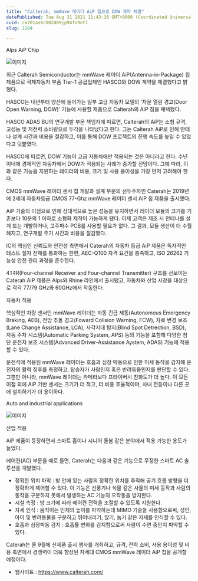 ```yaml
---
title: "Calterah, mmWave 레이더 AiP 칩으로 DOW 계약 체결"
datePublished: Tue Aug 31 2021 11:43:36 GMT+0000 (Coordinated Universal Time)
cuid: cm701askc002d09jp94fo9ntl
slug: 2284

---
```



Alps AiP Chip

![이미지](https://cdn.hashnode.com/res/hashnode/image/upload/v1739251266295/ac9c4cc8-1a0e-420f-9ffa-cc9a78bbb97a.jpeg)

최근 Calterah Semiconductor는 mmWave 레이더 AiP(Antenna-in-Package) 칩 제품으로 국제자동차 부품 Tier-1 공급업체인 HASCO와 DOW 계약을 체결했다고 밝혔다.

HASCO는 내년부터 양산에 들어가는 일부 고급 자동차 모델의 '차문 열림 경고(Door Open Warning, DOW)' 기능에 사용할 제품으로 Calterah의 AiP 침을 채택했다.

HASCO ADAS BU의 연구개발 부문 책임자에 따르면, Calterah의 AiP는 소형 규격, 고성능 및 저전력 소비량으로 두각을 나타냈다고 한다. 그는 Calterah AiP로 인해 안테나 설계 시간과 비용을 절감하고, 이를 통해 DOW 프로젝트의 진행 속도를 높일 수 있었다고 덧붙였다.

HASCO에 따르면, DOW 기능이 고급 자동차에만 적용되는 것은 아니라고 한다. 수년 이내에 경제적인 자동차에서 DOW가 적용되는 사례가 증가할 전망이다. 그에 따라, 이와 같은 기능을 지원하는 레이더의 비용, 크기 및 사용 용이성을 가장 먼저 고려해야 한다.

CMOS mmWave 레이더 센서 칩 개발과 설계 부문의 선두주자인 Caterah는 2019년에 2세대 자동차등급 CMOS 77-Ghz mmWave 레이더 센서 AiP 칩 제품을 출시했다.

AiP 기술의 이점으로 인해 상대적으로 높은 성능을 유지하면서 레이더 모듈의 크기를 기존보다 10분의 1 이하로 소형화 제작이 가능하게 됐다. 이제 고객은 제조 시 안테나를 설계 또는 개발하거나, 고주파수 PCB를 사용할 필요가 없다. 그 결과, 모듈 생산이 더 수월해지고, 연구개발 주기 시간과 비용을 절감했다.

IC의 핵심인 신뢰도와 안전성 측면에서 Caterah의 자동차 등급 AiP 제품은 독자적인 테스트 절차 전체를 통과하는 한편, AEC-Q100 자격 요건을 충족하고, ISO 26262 기능성 안전 관리 과정을 준수한다.

4T4R(Four-channel Receiver and Four-channel Transmitter) 구조를 선보이는 Caterah AiP 제품은 Alps와 Rhine 라인에서 출시됐고, 자동차와 산업 시장을 대상으로 각각 77/79 GHz와 60GHz에서 작동한다.

자동차 적용

핵심적인 차량 센서인 mmWave 레이더는 자동 긴급 제동(Autonomous Emergency Braking, AEB), 전방 추돌 경고(Foward Colision Warning, FCW), 차로 변경 보조(Lane Change Assistance, LCA), 사각지대 탐지(Blind Spot Detrection, BSD), 자동 주차 시스템(Automatic Parking System, APS) 등의 기능을 포함해 다양한 첨단 운전자 보조 시스템(Advanced Driver-Assistance Aystem, ADAS) 기능에 적용할 수 있다.

운전석에 적용된 mmWave 레이더는 호흡과 심장 박동으로 인한 미세 동작을 감지해 운전자의 활력 징후를 측정하고, 탑승자가 사람인지 혹은 반려동물인지를 판단할 수 있다. 그뿐만 아니라, mmWave 레이더는 카메라보다 프라이버시 친화도가 더 높다. 이 모든 이점 외에 AiP 기반 센서는 크기가 더 적고, 더 비용 효율적이며, 차내 전등이나 다른 곳에 설치하기가 더 용이하다.

Auto and industrial applications

![이미지](https://cdn.hashnode.com/res/hashnode/image/upload/v1739251268365/02f82b75-3732-43e0-b126-ca1d75aa44bb.jpeg)

산업 적용

AiP 제품이 등장하면서 스마트 홈이나 시니어 돌봄 같은 분야에서 적용 가능한 용도가 늘었다.

에어컨(AC) 부문을 예로 들면, Caterah는 다음과 같은 기능으로 무장한 스마트 AC 솔루션을 개발했다.

- 정확한 위치 파악 : 방 안에 있는 사람의 정확한 위치를 추적해 공기 흐름 방향을 더 정확하게 제어할 수 있다. 이 기능은 선풍기나 식물 같은 사물의 미세 동작과 사람의 동작을 구분하지 못해서 발생하는 AC 기능의 오작동을 방지한다.
- 시설 측정 : 방 크기에 따라 에어컨 전력을 조절할 수 있도록 지원한다.
- 자세 인식 : 움직이는 인체의 높이를 파악하는데 MIMO 기술을 사용함으로써, 성인, 아이 및 반려동물을 구분하고 뛰어내리기, 앉기, 눕기 같은 자세를 인식할 수 있다.
- 호흡과 심장박동 감지 : 호흡률 변화를 감지함으로써 사람이 수면 중인지 파악할 수 있다.

Caterah는 올 9월에 신제품 출시 행사를 개최하고, 규격, 전력 소비, 사용 용이성 및 비용 측면에서 경쟁력이 더욱 향상된 차세대 CMOS mmWave 레이더 AiP 칩을 공개할 예정이다.

- 웹사이트 : https://www.calterah.com/
